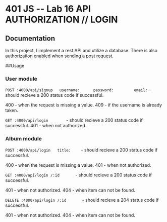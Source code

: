 401 JS --  Lab 16 API AUTHORIZATION // LOGIN
===

## Documentation
In this project, I implement a rest API and utilize a database. There is also authorization enabled when sending a post request.

##Usage

### User module
`POST :4000/api/signup   username:      password:         email:` - should recieve a 200 status code if successful.

400 - when the request is missing a value.
409 - if the username is already taken.

`GET :4000/api/login        `-
should recieve a 200 status code if successful.
401 - when not authorized.


### Album module
`POST :4000/api/login   title:    ` - should recieve a 200 status code if successful.

400 - when the request is missing a value.
401 - when not authorized.

`GET :4000/api/login /:id       `- should recieve a 200 status code if successful.

401 - when not authorized.
404 - when item can not be found.

`DELETE :4000/api/login /:id       `- should recieve a 204 status code if successful.

401 - when not authorized.
404 - when item can not be found.
